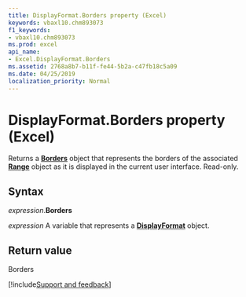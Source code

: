 ```yaml
---
title: DisplayFormat.Borders property (Excel)
keywords: vbaxl10.chm893073
f1_keywords:
- vbaxl10.chm893073
ms.prod: excel
api_name:
- Excel.DisplayFormat.Borders
ms.assetid: 2768a8b7-b11f-fe44-5b2a-c47fb18c5a09
ms.date: 04/25/2019
localization_priority: Normal
---
```



# DisplayFormat.Borders property (Excel)

Returns a **[Borders](Excel.Borders.md)** object that represents the borders of the associated **[Range](Excel.Range(object).md)** object as it is displayed in the current user interface. Read-only.


## Syntax

_expression_.**Borders**

_expression_ A variable that represents a **[DisplayFormat](Excel.DisplayFormat.md)** object.


## Return value

Borders




[!include[Support and feedback](~/includes/feedback-boilerplate.md)]